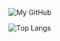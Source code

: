 ![My GitHub](https://github-readme-stats.vercel.app/api?username=al0ne&count_private=true&show_icons=true&theme=Gradient&include_all_commits=true)

![Top Langs](https://github-readme-stats.vercel.app/api/top-langs/?username=al0ne&theme=Gradient&count_private=true&show_icons=true&layout=compact)

